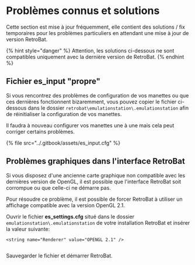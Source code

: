 # Problèmes connus et solutions

Cette section est mise à jour fréquemment, elle contient des solutions / fix temporaires pour les problèmes particuliers en attendant une mise à jour de version RetroBat.

{% hint style="danger" %}
Attention, les solutions ci-dessous ne sont compatibles uniquement avec la dernière version de RetroBat.
{% endhint %}

## Fichier es\_input "propre"

Si vous rencontrez des problèmes de configuration de vos manettes ou que ces dernières fonctionnent bizaremment, vous pouvez copier le fichier ci-dessous dans le dossier `retrobat\emulationstation\.emulationstation` afin de réinitialiser la configuration de vos manettes.

Il faudra à nouveau configurer vos manettes une à une mais cela peut corriger certains problèmes.

{% file src="../.gitbook/assets/es_input.cfg" %}

## Problèmes graphiques dans l'interface RetroBat

Si vous disposez d'une ancienne carte graphique non compatible avec les dernières version de OpenGL, il est possible que l'interface RetroBat soit corrompue ou que celle-ci ne démarre pas.

Pour résoudre ce problème, il est possible de forcer RetroBat à utiliser un affichage compatible avec la version OpenGL 2.1.

Ouvrir le fichier **es\_settings.cfg** situé dans le dossier `emulationstation\.emulationstation` de votre installation RetroBat et insérer la valeur suivante:

```
<string name="Renderer" value="OPENGL 2.1" />
```

<div align="left"><figure><img src="https://i.imgur.com/ue2QKDv.png" alt=""><figcaption></figcaption></figure></div>

Sauvegarder le fichier et démarrer RetroBat.
